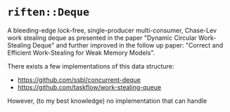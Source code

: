 # `riften::Deque` 

A bleeding-edge lock-free, single-producer multi-consumer, Chase-Lev work stealing deque as presented in the paper "Dynamic Circular Work-Stealing Deque" and further improved in the follow up paper: "Correct and Efficient Work-Stealing for Weak Memory Models". 

There exists a few implementations of this data structure: 
- https://github.com/ssbl/concurrent-deque
- https://github.com/taskflow/work-stealing-queue

However, (to my best knowledge) no implementation that can handle 